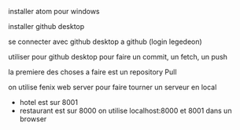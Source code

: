 
installer atom pour windows

installer github desktop

se connecter avec github desktop a github (login legedeon)

utiliser pour github desktop pour faire un commit, un fetch, un push

la premiere des choses a faire est un repository Pull

on utilise fenix web server pour faire tourner un serveur en local
* hotel est sur 8001
* restaurant est sur 8000
on utilise localhost:8000 et 8001 dans un browser

